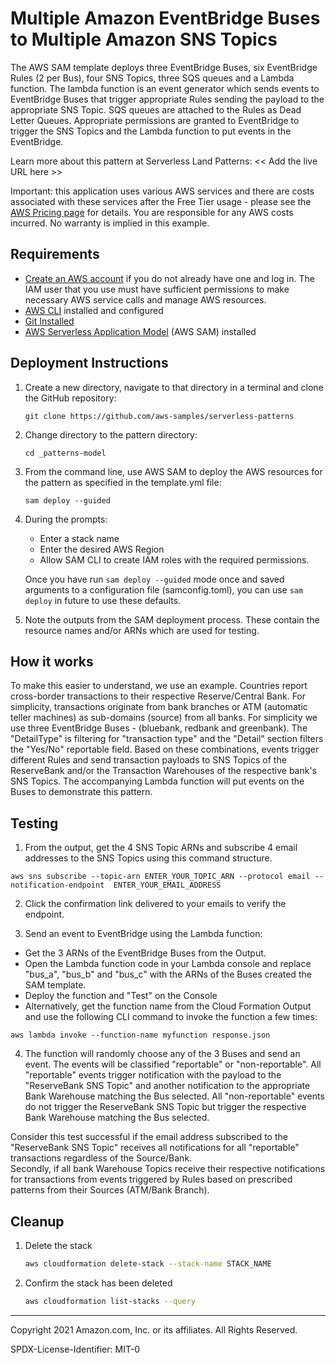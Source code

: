 # Multiple Amazon EventBridge Buses to Multiple Amazon SNS Topics

The AWS SAM template deploys three EventBridge Buses, six EventBridge Rules (2 per Bus),  four SNS 
Topics, three SQS queues and a Lambda function.  The lambda function is an event generator which 
sends events to EventBridge Buses that trigger appropriate Rules sending the payload to the 
appropriate SNS Topic.  SQS queues are attached to the Rules as Dead Letter Queues. Appropriate 
permissions are granted to EventBridge to trigger the SNS Topics and the Lambda function to put 
events in the EventBridge.

Learn more about this pattern at Serverless Land Patterns: << Add the live URL here >>

Important: this application uses various AWS services and there are costs associated with these 
services after the Free Tier usage - please see the [AWS Pricing 
page](https://aws.amazon.com/pricing/) for details. You are responsible for any AWS costs incurred. 
No warranty is implied in this example.

## Requirements

* [Create an AWS account](https://portal.aws.amazon.com/gp/aws/developer/registration/index.html) if 
you do not already have one and log in. The IAM user that you use must have sufficient permissions 
to make necessary AWS service calls and manage AWS resources.
* [AWS CLI](https://docs.aws.amazon.com/cli/latest/userguide/install-cliv2.html) installed and 
configured
* [Git Installed](https://git-scm.com/book/en/v2/Getting-Started-Installing-Git)
* [AWS Serverless Application 
Model](https://docs.aws.amazon.com/serverless-application-model/latest/developerguide/serverless-sam-cli-install.html) 
(AWS SAM) installed

## Deployment Instructions

1. Create a new directory, navigate to that directory in a terminal and clone the GitHub repository:
    ```
    git clone https://github.com/aws-samples/serverless-patterns
    ```
1. Change directory to the pattern directory:
    ```
    cd _patterns-model
    ```
1. From the command line, use AWS SAM to deploy the AWS resources for the pattern as specified in 
the template.yml file:
    ```
    sam deploy --guided
    ```
1. During the prompts:
    * Enter a stack name
    * Enter the desired AWS Region
    * Allow SAM CLI to create IAM roles with the required permissions.

    Once you have run `sam deploy --guided` mode once and saved arguments to a configuration file 
(samconfig.toml), you can use `sam deploy` in future to use these defaults.

1. Note the outputs from the SAM deployment process. These contain the resource names and/or ARNs 
which are used for testing.

## How it works

To make this easier to understand, we use an example.  Countries report cross-border transactions to 
their respective Reserve/Central Bank.  For simplicity, transactions originate from bank branches or 
ATM (automatic teller machines) as sub-domains (source) from all banks.  For simplicity we use three 
EventBridge Buses - (bluebank, redbank and greenbank).  The "DetailType" is filtering for 
"transaction type" and the "Detail" section filters the "Yes/No" reportable field.  Based on these 
combinations, events trigger different Rules and send transaction payloads to SNS Topics of the 
ReserveBank and/or the Transaction Warehouses of the respective bank's SNS Topics.  The accompanying 
Lambda function will put events on the Buses to demonstrate this pattern.

## Testing

1. From the output, get the 4 SNS Topic ARNs and subscribe 4 email addresses to the SNS Topics using 
this command structure.

`aws sns subscribe --topic-arn ENTER_YOUR_TOPIC_ARN --protocol email --notification-endpoint 
ENTER_YOUR_EMAIL_ADDRESS`

2. Click the confirmation link delivered to your emails to verify the endpoint.

3. Send an event to EventBridge using the Lambda function:
- Get the 3 ARNs of the EventBridge Buses from the Output.
- Open the Lambda function code in your Lambda console and replace "bus_a", "bus_b" and "bus_c" with 
the ARNs of the Buses created the SAM template.
- Deploy the function and "Test" on the Console
- Alternatively, get the function name from the Cloud Formation Output and use the following CLI 
command to invoke the function a few times:

`aws lambda invoke --function-name myfunction response.json`

4. The function will randomly choose any of the 3 Buses and send an event.  The events will be 
classified "reportable" or "non-reportable".  All "reportable" events trigger notification with the 
payload to the "ReserveBank SNS Topic" and another notification to the appropriate Bank Warehouse 
matching the Bus selected.  All "non-reportable" events do not trigger the ReserveBank SNS Topic but 
trigger the respective Bank Warehouse matching the Bus selected.

Consider this test successful if the email address subscribed to the "ReserveBank SNS Topic" 
receives all notifications for all "reportable" transactions regardless of the Source/Bank.  
Secondly, if all bank Warehouse Topics receive their respective notifications for transactions from 
events triggered by Rules based on prescribed patterns from their Sources (ATM/Bank Branch).  

## Cleanup

1. Delete the stack
    ```bash
    aws cloudformation delete-stack --stack-name STACK_NAME
    ```
1. Confirm the stack has been deleted
    ```bash
    aws cloudformation list-stacks --query 
    ```
----
Copyright 2021 Amazon.com, Inc. or its affiliates. All Rights Reserved.

SPDX-License-Identifier: MIT-0

